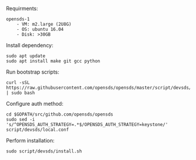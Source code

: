 
Requirments:

    opensds-1
        - VM: m2.large (2U8G)
        - OS: ubuntu 16.04
        - Disk: >30GB


Install dependency:

    sudo apt update
    sudo apt install make git gcc python

Run bootstrap scripts:

    curl -sSL https://raw.githubusercontent.com/opensds/opensds/master/script/devsds/bootstrap.sh | sudo bash

Configure auth method:

    cd $GOPATH/src/github.com/opensds/opensds
    sudo sed -i 's/^OPENSDS_AUTH_STRATEGY=.*$/OPENSDS_AUTH_STRATEGY=keystone/' script/devsds/local.conf

Perform installation:

    sudo script/devsds/install.sh
    